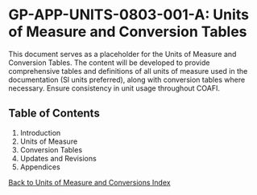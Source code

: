 # GP-APP-UNITS-0803-001-A: Units of Measure and Conversion Tables

This document serves as a placeholder for the Units of Measure and Conversion Tables. The content will be developed to provide comprehensive tables and definitions of all units of measure used in the documentation (SI units preferred), along with conversion tables where necessary. Ensure consistency in unit usage throughout COAFI.

## Table of Contents

1. Introduction
2. Units of Measure
3. Conversion Tables
4. Updates and Revisions
5. Appendices

[Back to Units of Measure and Conversions Index](./index.md)
